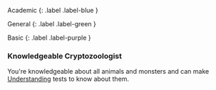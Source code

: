 Academic
{: .label .label-blue }

General
{: .label .label-green }

Basic
{: .label .label-purple }

### Knowledgeable Cryptozoologist

You're knowledgeable about all animals and monsters and can make [Understanding](Game/Core/intelligence#Understanding) tests to know about them.
